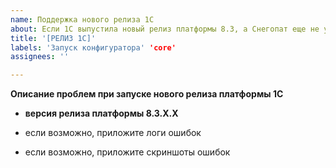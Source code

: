 ```yaml
---
name: Поддержка нового релиза 1С
about: Если 1С выпустила новый релиз платформы 8.3, а Снегопат еще не умеет с ним работать
title: '[РЕЛИЗ 1С]'
labels: 'Запуск конфигуратора' 'core'
assignees: ''

---
```


**Описание проблем при запуске нового релиза платформы 1С**

- **версия релиза платформы 8.3.Х.Х**

- если возможно, приложите логи ошибок
- если возможно, приложите скриншоты ошибок

<!-- **Дополнительный контекст**
- приложите логи ошибок
- приложите скриншоты ошибок

- и т.д. -->
